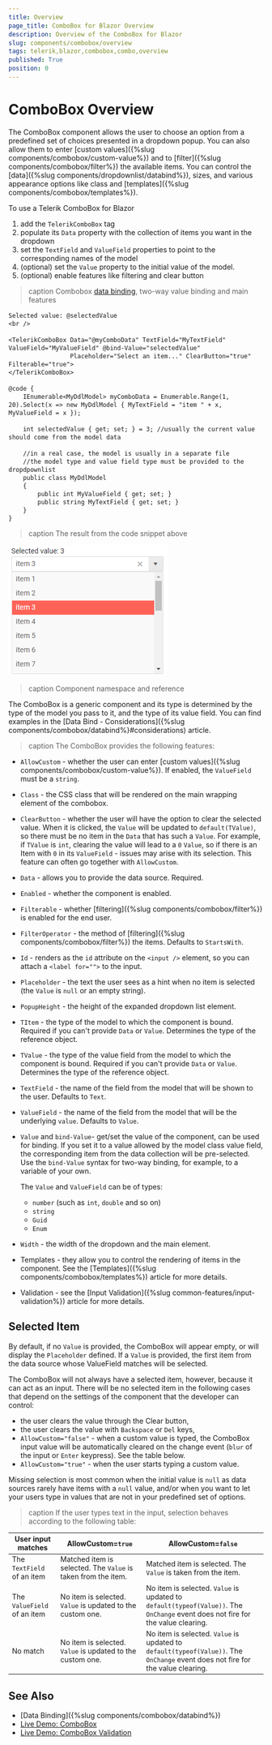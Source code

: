 ```yaml
---
title: Overview
page_title: ComboBox for Blazor Overview
description: Overview of the ComboBox for Blazor
slug: components/combobox/overview
tags: telerik,blazor,combobox,combo,overview
published: True
position: 0
---
```


# ComboBox Overview

The ComboBox component allows the user to choose an option from a predefined set of choices presented in a dropdown popup. You can also allow them to enter [custom values]({%slug components/combobox/custom-value%}) and to [filter]({%slug components/combobox/filter%}) the available items. You can control the [data]({%slug components/dropdownlist/databind%}), sizes, and various appearance options like class and [templates]({%slug components/combobox/templates%}).

To use a Telerik ComboBox for Blazor

1. add the `TelerikComboBox` tag
1. populate its `Data` property with the collection of items you want in the dropdown
1. set the `TextField` and `ValueField` properties to point to the corresponding names of the model
1. (optional) set the `Value` property to the initial value of the model.
1. (optional) enable features like filtering and clear button

>caption Combobox [data binding](data-bind), two-way value binding and main features

````CSHTML
Selected value: @selectedValue
<br />

<TelerikComboBox Data="@myComboData" TextField="MyTextField" ValueField="MyValueField" @bind-Value="selectedValue"
                 Placeholder="Select an item..." ClearButton="true" Filterable="true">
</TelerikComboBox>

@code {
    IEnumerable<MyDdlModel> myComboData = Enumerable.Range(1, 20).Select(x => new MyDdlModel { MyTextField = "item " + x, MyValueField = x });

    int selectedValue { get; set; } = 3; //usually the current value should come from the model data

    //in a real case, the model is usually in a separate file
    //the model type and value field type must be provided to the dropdpownlist
    public class MyDdlModel
    {
        public int MyValueField { get; set; }
        public string MyTextField { get; set; }
    }
}
````

>caption The result from the code snippet above

![](images/combobox-basic-screenshot.png)

>caption Component namespace and reference

The ComboBox is a generic component and its type is determined by the type of the model you pass to it, and the type of its value field. You can find examples in the [Data Bind - Considerations]({%slug components/combobox/databind%}#considerations) article.

>caption The ComboBox provides the following features:

* `AllowCustom` - whether the user can enter [custom values]({%slug components/combobox/custom-value%}). If enabled, the `ValueField` must be a `string`.
* `Class` - the CSS class that will be rendered on the main wrapping element of the combobox.
* `ClearButton` - whether the user will have the option to clear the selected value. When it is clicked, the `Value` will be updated to `default(TValue)`, so there must be no item in the `Data` that has such a `Value`. For example, if `TValue` is `int`, clearing the value will lead to a `0` `Value`, so if there is an Item with `0` in its `ValueField` - issues may arise with its selection. This feature can often go together with `AllowCustom`.
* `Data` - allows you to provide the data source. Required.
* `Enabled` - whether the component is enabled.
* `Filterable` - whether [filtering]({%slug components/combobox/filter%}) is enabled for the end user.
* `FilterOperator` - the method of [filtering]({%slug components/combobox/filter%}) the items. Defaults to `StartsWith`.
* `Id` - renders as the `id` attribute on the `<input />` element, so you can attach a `<label for="">` to the input.
* `Placeholder` - the text the user sees as a hint when no item is selected (the `Value` is `null` or an empty string).
* `PopupHeight` - the height of the expanded dropdown list element.
* `TItem` - the type of the model to which the component is bound. Required if you can't provide `Data` or `Value`. Determines the type of the reference object.
* `TValue` - the type of the value field from the model to which the component is bound. Required if you can't provide `Data` or `Value`. Determines the type of the reference object.
* `TextField` - the name of the field from the model that will be shown to the user. Defaults to `Text`.
* `ValueField` - the name of the field from the model that will be the underlying `value`. Defaults to `Value`.
* `Value` and `bind-Value`- get/set the value of the component, can be used for binding. If you set it to a value allowed by the model class value field, the corresponding item from the data collection will be pre-selected. Use the `bind-Value` syntax for two-way binding, for example, to a variable of your own.

    The `Value` and `ValueField` can be of types:

    * `number` (such as `int`, `double` and so on)
    * `string`
    * `Guid`
    * `Enum`
* `Width` - the width of the dropdown and the main element.
* Templates - they allow you to control the rendering of items in the component. See the [Templates]({%slug components/combobox/templates%}) article for more details.
* Validation - see the [Input Validation]({%slug common-features/input-validation%}) article for more details.


## Selected Item

By default, if no `Value` is provided, the ComboBox will appear empty, or will display the `Placeholder` defined. If a `Value` is provided, the first item from the data source whose ValueField matches will be selected.

The ComboBox will not always have a selected item, however, because it can act as an input. There will be no selected item in the following cases that depend on the settings of the component that the developer can control:

* the user clears the value through the Clear button,
* the user clears the value with `Backspace` or `Del` keys,
* `AllowCustom="false"` - when a custom value is typed, the ComboBox input value will be automatically cleared on the change event (`blur` of the input or `Enter` keypress). See the table below.
* `AllowCustom="true"` - when the user starts typing a custom value.


Missing selection is most common when the initial value is `null` as data sources rarely have items with a `null` value, and/or when you want to let your users type in values that are not in your predefined set of options.

>caption If the user types text in the input, selection behaves according to the following table:


| User input matches | AllowCustom=`true`   | AllowCustom=`false`                      |
|----------------------------|----------------------|------------------------------------------|
|  The `TextField` of an item | Matched item is selected. The `Value` is taken from the item. | Matched item is selected. The `Value` is taken from the item. |
| The `ValueField` of an item | No item is selected. `Value` is updated to the custom one. | No item is selected. `Value` is updated to `default(typeof(Value))`. The `OnChange` event does not fire for the value clearing. |
| No match | No item is selected. `Value` is updated to the custom one. | No item is selected. `Value` is updated to `default(typeof(Value))`. The `OnChange` event does not fire for the value clearing. |




## See Also

  * [Data Binding]({%slug components/combobox/databind%})
  * [Live Demo: ComboBox](https://demos.telerik.com/blazor-ui/combobox/overview)
  * [Live Demo: ComboBox Validation](https://demos.telerik.com/blazor-ui/combobox/validation)

